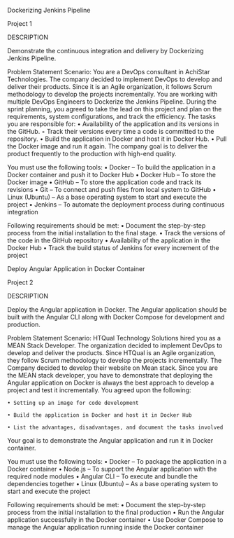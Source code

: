 

Dockerizing Jenkins Pipeline

Project 1

DESCRIPTION

Demonstrate the continuous integration and delivery by Dockerizing Jenkins Pipeline.

Problem Statement Scenario: 
You are a DevOps consultant in AchiStar Technologies. The company decided to implement DevOps to develop and deliver their products. Since it is an Agile organization, it follows Scrum methodology to develop the projects incrementally. You are working with multiple DevOps Engineers to Dockerize the Jenkins Pipeline. During the sprint planning, you agreed to take the lead on this project and plan on the requirements, system configurations, and track the efficiency. The tasks you are responsible for: 
    • Availability of the application and its versions in the GitHub.
        ◦ Track their versions every time a code is committed to the repository.
    • Build the application in Docker and host it in Docker Hub.
    • Pull the Docker image and run it again.
The company goal is to deliver the product frequently to the production with high-end quality.


You must use the following tools: 
    • Docker – To build the application in a Docker container and push it to Docker Hub
    • Docker Hub – To store the Docker image
    • GitHub – To store the application code and track its revisions
    • Git – To connect and push files from local system to GitHub
    • Linux (Ubuntu) – As a base operating system to start and execute the project
    • Jenkins – To automate the deployment process during continuous integration


Following requirements should be met:
    • Document the step-by-step process from the initial installation to the final stage.
    • Track the versions of the code in the GitHub repository
    • Availability of the application in the Docker Hub
    • Track the build status of Jenkins for every increment of the project




Deploy Angular Application in Docker Container

Project 2

DESCRIPTION

Deploy the Angular application in Docker. The Angular application should be built with the Angular CLI along with Docker Compose for development and production. 


Problem Statement Scenario: 
HTQual Technology Solutions hired you as a MEAN Stack Developer. The organization decided to implement DevOps to develop and deliver the products. Since HTQual is an Agile organization, they follow Scrum methodology to develop the projects incrementally. The Company decided to develop their website on Mean stack. Since you are the MEAN stack developer, you have to demonstrate that deploying the Angular application on Docker is always the best approach to develop a project and test it incrementally. You agreed upon the following:

    • Setting up an image for code development

    • Build the application in Docker and host it in Docker Hub

    • List the advantages, disadvantages, and document the tasks involved

Your goal is to demonstrate the Angular application and run it in Docker container.


You must use the following tools: 
    • Docker – To package the application in a Docker container 
    • Node.js – To support the Angular application with the required node modules
    • Angular CLI – To execute and bundle the dependencies together
    • Linux (Ubuntu) – As a base operating system to start and execute the project


Following requirements should be met:
    • Document the step-by-step process from the initial installation to the final production
    • Run the Angular application successfully in the Docker container
    • Use Docker Compose to manage the Angular application running inside the Docker container

